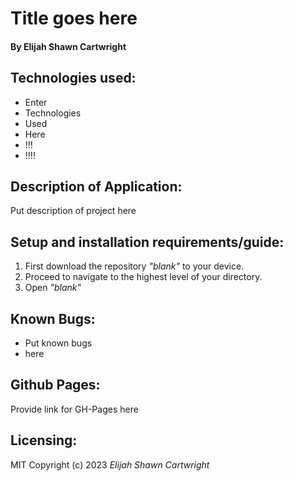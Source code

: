 # Title goes here

#### By Elijah Shawn Cartwright
## Technologies used:
* Enter
* Technologies
* Used
* Here
* !!!
* !!!!

## Description of Application:
Put description of project here

## Setup and installation requirements/guide:
1. First download the repository _"blank"_ to your device.
2. Proceed to navigate to the highest level of your directory.
3. Open _"blank"_

## Known Bugs:
* Put known bugs
* here

## Github Pages:
Provide link for GH-Pages here

## Licensing:
MIT
Copyright (c) 2023 _Elijah Shawn Cartwright_